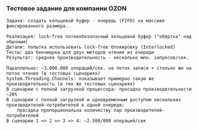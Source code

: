 ### Тестовое задание для компании OZON
```console
Задача: создать кольцевой буфер - очередь (FIFO) на массиве фиксированного размера.
```
    Реализация: lock-free потокобезопасный кольцевой буфер ("обёртка" над обычным)
    Детали: попытка использовать lock-free блокировку (Interlocked)
    Тесты: два бенчмарка для двух методов чтения из очереди
    Результат: средняя производительность - несколько млн. запросов/сек.
```console
Параллельно: ~3.000.000 операций/сек. на поток записи + столько же на поток чтения (в тестовых сценариях)
System.Threading.Channels: показывает примерно такую же производительность (в тех же тестовых сценариях)
В сценарии с полной загрузкой процессора: просадка производительности ~20%
В сценарии с полной загрузкой и одновременным доступом нескольких производителей-потребителей к одной очереди: 
	просадка пропорциональна количеству пар производителей-потребителей
В сценарии 1 => 2 => 3 => 4: ~2.500/000 операций/сек
```
